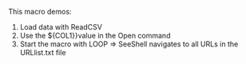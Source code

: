 ﻿This macro demos:

1. Load data with ReadCSV
2. Use the ${COL1}}value in the Open command 
3. Start the macro with LOOP => SeeShell navigates to all URLs in the URLlist.txt file